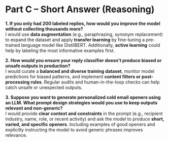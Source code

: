 # Part C – Short Answer (Reasoning)

**1. If you only had 200 labeled replies, how would you improve the model without collecting thousands more?**  
I would use **data augmentation** (e.g., paraphrasing, synonym replacement) to expand the dataset and apply **transfer learning** by fine-tuning a pre-trained language model like DistilBERT. Additionally, **active learning** could help by labeling the most informative examples first.

**2. How would you ensure your reply classifier doesn’t produce biased or unsafe outputs in production?**  
I would curate a **balanced and diverse training dataset**, monitor model predictions for biased patterns, and implement **content filters or post-processing rules**. Regular audits and human-in-the-loop checks can help catch unsafe or unexpected outputs.

**3. Suppose you want to generate personalized cold email openers using an LLM. What prompt design strategies would you use to keep outputs relevant and non-generic?**  
I would provide **clear context and constraints** in the prompt (e.g., recipient industry, name, role, or recent activity) and ask the model to produce **short, varied, and specific openers**. Including examples of good openers and explicitly instructing the model to avoid generic phrases improves relevance.
